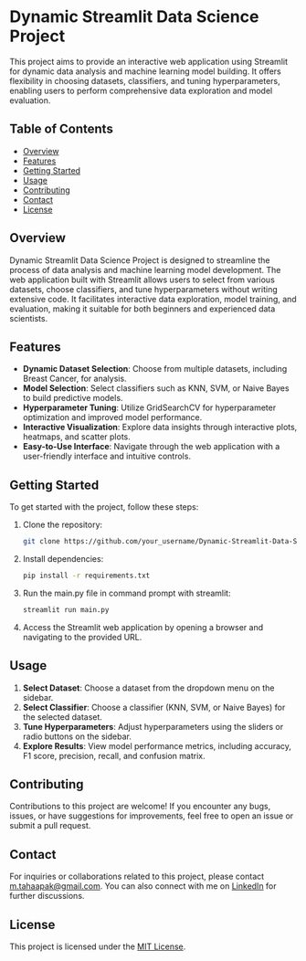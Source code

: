 # Dynamic Streamlit Data Science Project

This project aims to provide an interactive web application using Streamlit for dynamic data analysis and machine learning model building. It offers flexibility in choosing datasets, classifiers, and tuning hyperparameters, enabling users to perform comprehensive data exploration and model evaluation.

## Table of Contents

- [Overview](#overview)
- [Features](#features)
- [Getting Started](#getting-started)
- [Usage](#usage)
- [Contributing](#contributing)
- [Contact](#contact)
- [License](#license)

## Overview

Dynamic Streamlit Data Science Project is designed to streamline the process of data analysis and machine learning model development. The web application built with Streamlit allows users to select from various datasets, choose classifiers, and tune hyperparameters without writing extensive code. It facilitates interactive data exploration, model training, and evaluation, making it suitable for both beginners and experienced data scientists.

## Features

- **Dynamic Dataset Selection**: Choose from multiple datasets, including Breast Cancer, for analysis.
- **Model Selection**: Select classifiers such as KNN, SVM, or Naive Bayes to build predictive models.
- **Hyperparameter Tuning**: Utilize GridSearchCV for hyperparameter optimization and improved model performance.
- **Interactive Visualization**: Explore data insights through interactive plots, heatmaps, and scatter plots.
- **Easy-to-Use Interface**: Navigate through the web application with a user-friendly interface and intuitive controls.

## Getting Started

To get started with the project, follow these steps:

1. Clone the repository:

    ```bash
    git clone https://github.com/your_username/Dynamic-Streamlit-Data-Science-Project.git
    ```

2. Install dependencies:

    ```bash
    pip install -r requirements.txt
    ```

3. Run the main.py file in command prompt with streamlit:

    ```bash
    streamlit run main.py
    ```

4. Access the Streamlit web application by opening a browser and navigating to the provided URL.

## Usage

1. **Select Dataset**: Choose a dataset from the dropdown menu on the sidebar.
2. **Select Classifier**: Choose a classifier (KNN, SVM, or Naive Bayes) for the selected dataset.
3. **Tune Hyperparameters**: Adjust hyperparameters using the sliders or radio buttons on the sidebar.
4. **Explore Results**: View model performance metrics, including accuracy, F1 score, precision, recall, and confusion matrix.

## Contributing

Contributions to this project are welcome! If you encounter any bugs, issues, or have suggestions for improvements, feel free to open an issue or submit a pull request.

## Contact

For inquiries or collaborations related to this project, please contact [m.tahaapak@gmail.com](mailto:m.tahaapak@gmail.com). You can also connect with me on [LinkedIn](https://www.linkedin.com/in/mehmet-taha-apak/) for further discussions.

## License

This project is licensed under the [MIT License](LICENSE).
